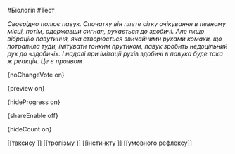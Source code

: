 #Біологія #Тест

*Своєрідно полює павук. Спочатку він плете сітку очікування в певному місці, потім, одержавши сигнал, рухається до здобичі. Але якщо вібрацію павутиння, яка створюється звичайними рухами комахи, що потрапила туди, імітувати тонким прутиком, павук зробить недоцільний рух до «здобичі». І надалі при імітації рухів здобичі в павука буде така ж реакція. Це є проявом*

{noChangeVote on}

{preview on}

{hideProgress on}

{shareEnable off}

{hideCount on}

[[таксису ]]
[[тропізму ]]
[[інстинкту ]]
[[умовного рефлексу]]
